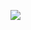 ![](http://www.plantuml.com/plantuml/proxy?cache=no&src=https://raw.githubusercontent.com/oleksandrblazhko/ai-211-martinyuk/laboratory-work-7/2-SoftwareDesign/2.7-PlantUML/DataModel.puml)
